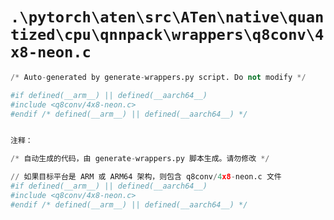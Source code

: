 # `.\pytorch\aten\src\ATen\native\quantized\cpu\qnnpack\wrappers\q8conv\4x8-neon.c`

```py
/* Auto-generated by generate-wrappers.py script. Do not modify */

#if defined(__arm__) || defined(__aarch64__)
#include <q8conv/4x8-neon.c>
#endif /* defined(__arm__) || defined(__aarch64__) */


注释：

/* 自动生成的代码，由 generate-wrappers.py 脚本生成。请勿修改 */

// 如果目标平台是 ARM 或 ARM64 架构，则包含 q8conv/4x8-neon.c 文件
#if defined(__arm__) || defined(__aarch64__)
#include <q8conv/4x8-neon.c>
#endif /* defined(__arm__) || defined(__aarch64__) */
```